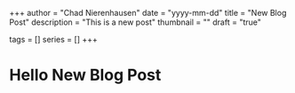 +++
author      = "Chad Nierenhausen"
date        = "yyyy-mm-dd"
title       = "New Blog Post"
description = "This is a new post"
thumbnail   = ""
draft       = "true"

tags        = []
series      = []
+++

# Hello New Blog Post
